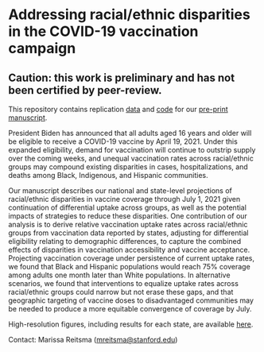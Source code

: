 # Addressing racial/ethnic disparities in the COVID-19 vaccination campaign

## Caution: this work is preliminary and has not been certified by peer-review.

This repository contains replication [data](https://github.com/SC-COSMO/covid_vaccination_disparities/tree/main/data) and [code](https://github.com/SC-COSMO/covid_vaccination_disparities/tree/main/code) for our [pre-print manuscript](https://github.com/SC-COSMO/covid_vaccination_disparities/blob/main/Vax-Disparities-Paper.pdf).

President Biden has announced that all adults aged 16 years and older will be eligible to receive a COVID-19 vaccine by April 19, 2021. Under this expanded eligibility, demand for vaccination will continue to outstrip supply over the coming weeks, and unequal vaccination rates across racial/ethnic groups may compound existing disparities in cases, hospitalizations, and deaths among Black, Indigenous, and Hispanic communities.

Our manuscript describes our national and state-level projections of racial/ethnic disparities in vaccine coverage through July 1, 2021 given continuation of differential uptake across groups, as well as the potential impacts of strategies to reduce these disparities. One contribution of our analysis is to derive relative vaccination uptake rates across racial/ethnic groups from vaccination data reported by states, adjusting for differential eligibility relating to demographic differences, to capture the combined effects of disparities in vaccination accessibility and vaccine acceptance. Projecting vaccination coverage under persistence of current uptake rates, we found that Black and Hispanic populations would reach 75% coverage among adults one month later than White populations. In alternative scenarios, we found that interventions to equalize uptake rates across racial/ethnic groups could narrow but not erase these gaps, and that geographic targeting of vaccine doses to disadvantaged communities may be needed to produce a more equitable convergence of coverage by July.

High-resolution figures, including results for each state, are available [here](https://github.com/SC-COSMO/covid_vaccination_disparities/tree/main/figures).

Contact: Marissa Reitsma (mreitsma@stanford.edu)
